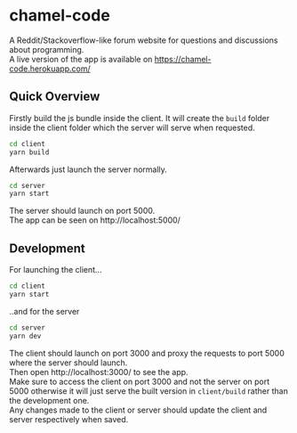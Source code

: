 # chamel-code

A Reddit/Stackoverflow-like forum website for questions and discussions about programming.\
A live version of the app is available on https://chamel-code.herokuapp.com/

## Quick Overview

Firstly build the js bundle inside the client. It will create the `build` folder inside the client folder which the server
will serve when requested.

```sh
cd client
yarn build
```

Afterwards just launch the server normally.

```sh
cd server
yarn start
```

The server should launch on port 5000.\
The app can be seen on http://localhost:5000/

## Development

For launching the client...

```sh
cd client
yarn start
```

..and for the server

```sh
cd server
yarn dev
```

The client should launch on port 3000 and proxy the requests to port 5000 where the server should launch.\
Then open http://localhost:3000/ to see the app.\
Make sure to access the client on port 3000 and not the server on port 5000 otherwise it will just serve the
built version in `client/build` rather than the development one.\
Any changes made to the client or server should update the client and server respectively when saved.
